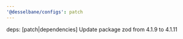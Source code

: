 ```yaml
---
'@desselbane/configs': patch
---
```


deps: [patch|dependencies] Update package zod from 4.1.9 to 4.1.11
